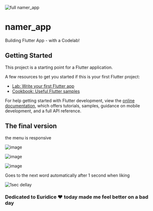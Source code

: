 
![full namer_app](https://user-images.githubusercontent.com/93227096/223277677-b39fe17e-320c-481d-9ce8-a0721f85d9fd.gif)


# namer_app

Building Flutter App - with a Codelab!

## Getting Started

This project is a starting point for a Flutter application.

A few resources to get you started if this is your first Flutter project:

- [Lab: Write your first Flutter app](https://docs.flutter.dev/get-started/codelab)
- [Cookbook: Useful Flutter samples](https://docs.flutter.dev/cookbook)

For help getting started with Flutter development, view the
[online documentation](https://docs.flutter.dev/), which offers tutorials,
samples, guidance on mobile development, and a full API reference.

## The final version

the menu is responsive

![image](https://user-images.githubusercontent.com/93227096/223274294-e335d3dd-2ea9-4a14-a354-beef9578a732.png)

![image](https://user-images.githubusercontent.com/93227096/223274314-d372dda4-75d5-4b1d-a3b2-821585fe4016.png)

![image](https://user-images.githubusercontent.com/93227096/223274339-e369434f-35bd-4f9e-b090-84f6152e4046.png)

Goes to the next word automatically after 1 second when liking

![1sec dellay](https://user-images.githubusercontent.com/93227096/223277486-9a86e331-ab74-4de8-8c6b-93e5fd2548f4.gif)



### Dedicated to Euridice ♥ today made me feel better on a bad day
